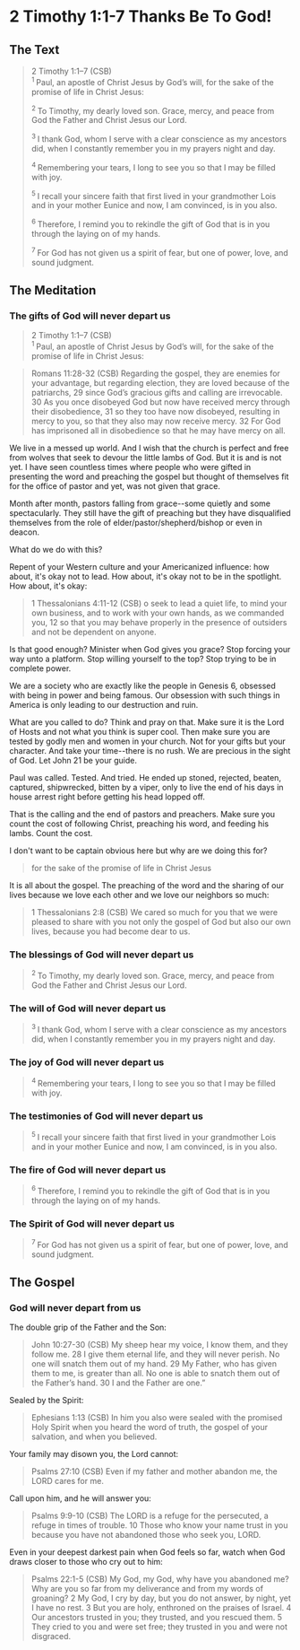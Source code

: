 # 2 Timothy 1:1-7 Thanks Be To God!

## The Text

>2 Timothy 1:1–7 (CSB)  
><sup> 1 </sup> Paul, an apostle of Christ Jesus by God’s will, for the sake of the promise of life in Christ Jesus: 
>
><sup> 2 </sup> To Timothy, my dearly loved son. Grace, mercy, and peace from God the Father and Christ Jesus our Lord. 
>
><sup> 3 </sup> I thank God, whom I serve with a clear conscience as my ancestors did, when I constantly remember you in my prayers night and day. 
>
><sup> 4 </sup> Remembering your tears, I long to see you so that I may be filled with joy. 
>
><sup> 5 </sup> I recall your sincere faith that first lived in your grandmother Lois and in your mother Eunice and now, I am convinced, is in you also. 
>
><sup> 6 </sup> Therefore, I remind you to rekindle the gift of God that is in you through the laying on of my hands. 
>
><sup> 7 </sup> For God has not given us a spirit of fear, but one of power, love, and sound judgment.

## The Meditation

### The gifts of God will never depart us

>2 Timothy 1:1–7 (CSB)  
><sup> 1 </sup> Paul, an apostle of Christ Jesus by God’s will, for the sake of the promise of life in Christ Jesus: 

>Romans 11:28-32 (CSB) Regarding the gospel, they are enemies for your advantage, but regarding election, they are loved because of the patriarchs, 29 since God’s gracious gifts and calling are irrevocable. 30 As you once disobeyed God but now have received mercy through their disobedience, 31 so they too have now disobeyed, resulting in mercy to you, so that they also may now receive mercy. 32 For God has imprisoned all in disobedience so that he may have mercy on all.

We live in a messed up world. And I wish that the church is perfect and free from wolves that seek to devour the little lambs of God. But it is and is not yet. I have seen countless times where people who were gifted in presenting the word and preaching the gospel but thought of themselves fit for the office of pastor and yet, was not given that grace.

Month after month, pastors falling from grace--some quietly and some spectacularly. They still have the gift of preaching but they have disqualified themselves from the role of elder/pastor/shepherd/bishop or even in deacon.

What do we do with this?

Repent of your Western culture and your Americanized influence: how about, it's okay not to lead. How about, it's okay not to be in the spotlight. How about, it's okay:

>1 Thessalonians 4:11-12 (CSB) o seek to lead a quiet life, to mind your own business, and to work with your own hands, as we commanded you, 12 so that you may behave properly in the presence of outsiders and not be dependent on anyone.

Is that good enough? Minister when God gives you grace? Stop forcing your way unto a platform. Stop willing yourself to the top? Stop trying to be in complete power. 

We are a society who are exactly like the people in Genesis 6, obsessed with being in power and being famous. Our obsession with such things in America is only leading to our destruction and ruin.

What are you called to do? Think and pray on that. Make sure it is the Lord of Hosts and not what you think is super cool. Then make sure you are tested by godly men and women in your church. Not for your gifts but your character. And take your time--there is no rush. We are precious in the sight of God. Let John 21 be your guide.

Paul was called. Tested. And tried. He ended up stoned, rejected, beaten, captured, shipwrecked, bitten by a viper, only to live the end of his days in house arrest right before getting his head lopped off.

That is the calling and the end of pastors and preachers. Make sure you count the cost of following Christ, preaching his word, and feeding his lambs. Count the cost.

I don't want to be captain obvious here but why are we doing this for?

>for the sake of the promise of life in Christ Jesus

It is all about the gospel. The preaching of the word and the sharing of our lives because we love each other and we love our neighbors so much:

>1 Thessalonians 2:8 (CSB) We cared so much for you that we were pleased to share with you not only the gospel of God but also our own lives, because you had become dear to us.

### The blessings of God will never depart us

><sup> 2 </sup> To Timothy, my dearly loved son. Grace, mercy, and peace from God the Father and Christ Jesus our Lord. 

### The will of God will never depart us

><sup> 3 </sup> I thank God, whom I serve with a clear conscience as my ancestors did, when I constantly remember you in my prayers night and day. 

### The joy of God will never depart us

><sup> 4 </sup> Remembering your tears, I long to see you so that I may be filled with joy. 

### The testimonies of God will never depart us

><sup> 5 </sup> I recall your sincere faith that first lived in your grandmother Lois and in your mother Eunice and now, I am convinced, is in you also. 

### The fire of God will never depart us

><sup> 6 </sup> Therefore, I remind you to rekindle the gift of God that is in you through the laying on of my hands. 

### The Spirit of God will never depart us

><sup> 7 </sup> For God has not given us a spirit of fear, but one of power, love, and sound judgment.

## The Gospel

### God will never depart from us

The double grip of the Father and the Son:

>John 10:27-30 (CSB) My sheep hear my voice, I know them, and they follow me. 28 I give them eternal life, and they will never perish. No one will snatch them out of my hand. 29 My Father, who has given them to me, is greater than all. No one is able to snatch them out of the Father’s hand. 30 I and the Father are one.”

Sealed by the Spirit:

>Ephesians 1:13 (CSB) In him you also were sealed with the promised Holy Spirit when you heard the word of truth, the gospel of your salvation, and when you believed.

Your family may disown you, the Lord cannot:

>Psalms 27:10 (CSB) Even if my father and mother abandon me,
the LORD cares for me.

Call upon him, and he will answer you:

>Psalms 9:9-10 (CSB) The LORD is a refuge for the persecuted,
a refuge in times of trouble.
10 Those who know your name trust in you
because you have not abandoned
those who seek you, LORD.

Even in your deepest darkest pain when God feels so far, watch when God draws closer to those who cry out to him:

>Psalms 22:1-5 (CSB) My God, my God, why have you abandoned me?
Why are you so far from my deliverance
and from my words of groaning?
2 My God, I cry by day, but you do not answer,
by night, yet I have no rest.
3 But you are holy,
enthroned on the praises of Israel.
4 Our ancestors trusted in you;
they trusted, and you rescued them.
5 They cried to you and were set free;
they trusted in you and were not disgraced.

